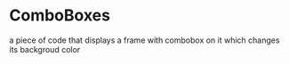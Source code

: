 # ComboBoxes
a piece of code that displays a frame with combobox on it which changes its backgroud color 
